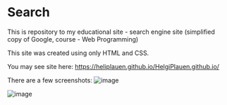 # Search

This is repository to my educational site - search engine site (simplified copy of Google, course - Web Programming) 

This site was created using only HTML and CSS.

You may see site here: https://heliplauen.github.io/HelgiPlauen.github.io/

There are a few screenshots:
![image](https://user-images.githubusercontent.com/106863229/206541661-b781c737-c8d6-40d9-9d0a-589cdd62e7ed.png)

![image](https://user-images.githubusercontent.com/106863229/206541739-e7a247a6-40dc-4e44-8ebb-ba91756d4d60.png)
